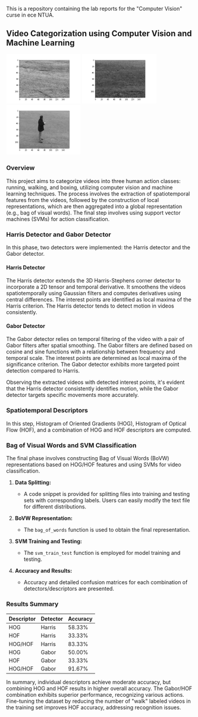 This is a repository containing the lab reports for the "Computer Vision" curse in ece NTUA.


## Video Categorization using Computer Vision and Machine Learning
<img src="https://github.com/grilio/Computer-Vision-Ntua/blob/main/lab%202/Harris_walk-ezgif.com-video-to-gif-converter.gif?raw=true" width="200" alt="Example GIF">
<img src="https://github.com/grilio/Computer-Vision-Ntua/blob/main/lab%202/Harris_run-ezgif.com-video-to-gif-converter.gif?raw=true" width="200" alt="Example GIF">
<img src="https://github.com/grilio/Computer-Vision-Ntua/blob/main/lab%202/Harris_box-ezgif.com-video-to-gif-converter.gif?raw=true" width="200" alt="Example GIF">



### Overview

This project aims to categorize videos into three human action classes: running, walking, and boxing, utilizing computer vision and machine learning techniques. The process involves the extraction of spatiotemporal features from the videos, followed by the construction of local representations, which are then aggregated into a global representation (e.g., bag of visual words). The final step involves using support vector machines (SVMs) for action classification.

### Harris Detector and Gabor Detector

In this phase, two detectors were implemented: the Harris detector and the Gabor detector.

#### Harris Detector
The Harris detector extends the 3D Harris-Stephens corner detector to incorporate a 2D tensor and temporal derivative. It smoothens the videos spatiotemporally using Gaussian filters and computes derivatives using central differences. The interest points are identified as local maxima of the Harris criterion. The Harris detector tends to detect motion in videos consistently.


#### Gabor Detector
The Gabor detector relies on temporal filtering of the video with a pair of Gabor filters after spatial smoothing. The Gabor filters are defined based on cosine and sine functions with a relationship between frequency and temporal scale. The interest points are determined as local maxima of the significance criterion. The Gabor detector exhibits more targeted point detection compared to Harris.


Observing the extracted videos with detected interest points, it's evident that the Harris detector consistently identifies motion, while the Gabor detector targets specific movements more accurately.

### Spatiotemporal Descriptors

In this step, Histogram of Oriented Gradients (HOG), Histogram of Optical Flow (HOF), and a combination of HOG and HOF descriptors are computed.


### Bag of Visual Words and SVM Classification

The final phase involves constructing Bag of Visual Words (BoVW) representations based on HOG/HOF features and using SVMs for video classification.

1. **Data Splitting:**
   - A code snippet is provided for splitting files into training and testing sets with corresponding labels. Users can easily modify the text file for different distributions.

2. **BoVW Representation:**
   - The `bag_of_words` function is used to obtain the final representation.

3. **SVM Training and Testing:**
   - The `svm_train_test` function is employed for model training and testing.

4. **Accuracy and Results:**
   - Accuracy and detailed confusion matrices for each combination of detectors/descriptors are presented.

### Results Summary

| Descriptor | Detector | Accuracy |
|------------|----------|----------|
| HOG        | Harris   | 58.33%   |
| HOF        | Harris   | 33.33%   |
| HOG/HOF    | Harris   | 83.33%   |
| HOG        | Gabor    | 50.00%   |
| HOF        | Gabor    | 33.33%   |
| HOG/HOF    | Gabor    | 91.67%   |

In summary, individual descriptors achieve moderate accuracy, but combining HOG and HOF results in higher overall accuracy. The Gabor/HOF combination exhibits superior performance, recognizing various actions. Fine-tuning the dataset by reducing the number of "walk" labeled videos in the training set improves HOF accuracy, addressing recognition issues.
